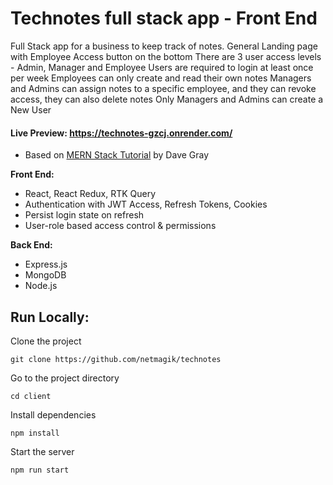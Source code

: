 # Technotes full stack app - Front End

Full Stack app for a business to keep track of notes.
General Landing page with Employee Access button on the bottom
There are 3 user access levels - Admin, Manager and Employee
Users are required to login at least once per week
Employees can only create and read their own notes
Managers and Admins can assign notes to a specific employee, and they can revoke access, they can also delete notes
Only Managers and Admins can create a New User

#### **Live Preview:**  https://technotes-gzcj.onrender.com/

-   Based on [MERN Stack Tutorial](https://www.youtube.com/watch?v=H-9l-gTq-C4) by Dave Gray
  
  **Front End:**
-   React, React Redux, RTK Query
-   Authentication with JWT Access, Refresh Tokens, Cookies
-   Persist login state on refresh
-   User-role based access control & permissions

**Back End:**
- Express.js
- MongoDB
- Node.js
## Run Locally:
Clone the project
```
git clone https://github.com/netmagik/technotes
```

Go to the project directory
```
cd client
```
Install dependencies
```
npm install
```
Start the server
```
npm run start
```